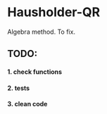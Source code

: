 # Hausholder-QR
Algebra method. To fix.
## TODO:
#### 1. check functions  
#### 2. tests  
#### 3. clean code
